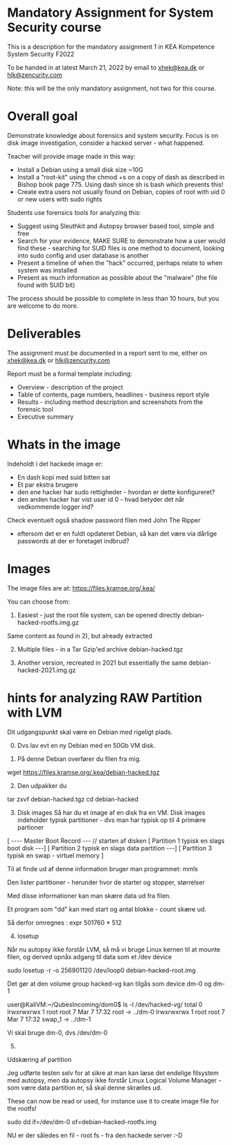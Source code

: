 # Mandatory Assignment for System Security course

This is a description for the mandatory assignment 1 in
KEA Kompetence System Security F2022

To be handed in at latest March 21, 2022 by email to xhek@kea.dk or hlk@zencurity.com

Note: this will be the only mandatory assignment, not two for this course.

# Overall goal

Demonstrate knowledge about forensics and system security. Focus is on disk image investigation, consider a hacked server - what happened.

Teacher will provide image made in this way:
* Install a Debian using a small disk size ~10G
* Install a "root-kit" using the chmod +s on a copy of dash as described in Bishop book page 775. Using dash since sh is bash which prevents this!
* Create extra users not usually found on Debian, copies of root with uid 0 or new users with sudo rights

Students use forensics tools for analyzing this:
* Suggest using Sleuthkit and Autopsy browser based tool, simple and free
* Search for your evidence, MAKE SURE to demonstrate how a user would find these - searching for SUID files is one method to document, looking into sudo config and user database is another
* Present a timeline of when the "hack" occurred, perhaps relate to when system was installed
* Present as much information as possible about the "malware" (the file found with SUID bit)

The process should be possible to complete in less than 10 hours, but you are welcome to do more.


# Deliverables

The assignment must be documented in a report sent to me, either on xhek@kea.dk or hlk@zencurity.com

Report must be a formal template including:
* Overview - description of the project
* Table of contents, page numbers, headlines - business report style
* Results - including method description and screenshots from the forensic tool
* Executive summary

# Whats in the image
Indeholdt i det hackede image er:

* En dash kopi med suid bitten sat
* Et par ekstra brugere
* den ene hacker har sudo rettigheder - hvordan er dette konfigureret?
* den anden hacker har vist user id 0 - hvad betyder det når
vedkommende logger ind?

Check eventuelt også shadow password filen med John The Ripper
- eftersom det er en fuldt opdateret Debian, så kan det være via
  dårlige passwords at der er foretaget indbrud?

# Images

The image files are at:
https://files.kramse.org/.kea/

You can choose from:

1) Easiest - just the root file system, can be opened directly
debian-hacked-rootfs.img.gz                     

Same content as found in 2), but already extracted

2) Multiple files - in a Tar Gzip'ed archive
debian-hacked.tgz              

3) Another version, recreated in 2021 but essentially the same
debian-hacked-2021.img.gz


# hints for analyzing RAW Partition with LVM


Dit udgangspunkt skal være en Debian med rigeligt plads.

0) Dvs lav evt en ny Debian med en 50Gb VM disk.


1) På denne Debian overfører du filen fra mig.

wget https://files.kramse.org/.kea/debian-hacked.tgz


2) Den udpakker du

tar zxvf debian-hacked.tgz
cd debian-hacked


3) Disk images
Så har du et image af en disk fra en VM. Disk images indeholder typisk
partitioner - dvs man har typisk op til 4 primære partioner

[ ---- Master Boot Record --- // starten af disken
[ Partition 1 typisk en slags boot disk      ---]
[ Partition 2 typisk en slags data partition ---]
[ Partition 3 typisk en swap - virtuel memory ]

Til at finde ud af denne information bruger man programmet:
mmls

Den lister partitioner - herunder hvor de starter og stopper, størrelser

Med disse informationer kan man skære data ud fra filen.

Et program som "dd" kan med start og antal blokke - count skære ud.

Så derfor omregnes :
expr 501760 \* 512


4) losetup

Når nu autopsy ikke forstår LVM, så må vi bruge Linux kernen til at
mounte filen, og derved opnås adgang til data som et /dev device

sudo losetup -r -o 256901120 /dev/loop0 debian-hacked-root.img

Det gør at den volume group hacked-vg kan tilgås som device dm-0 og dm-1

user@KaliVM:~/QubesIncoming/dom0$ ls -l /dev/hacked-vg/
total 0
lrwxrwxrwx 1 root root 7 Mar  7 17:32 root -> ../dm-0
lrwxrwxrwx 1 root root 7 Mar  7 17:32 swap_1 -> ../dm-1

Vi skal bruge dm-0, dvs /dev/dm-0

5)
Udskæring af partition

Jeg udførte testen selv for at sikre at man kan læse det endelige
filsystem med autopsy, men da autopsy ikke forstår Linux Logical
Volume Manager - som være data partition er, så skal denne skrælles ud.

These can now be read or used, for instance use it to create image file
for the rootfs!

sudo dd if=/dev/dm-0 of=debian-hacked-rootfs.img

NU er der således en fil - root fs - fra den hackede server :-D

